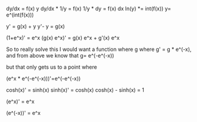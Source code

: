 dy/dx = f(x) y
dy/dx * 1/y =  f(x)
1/y * dy = f(x) dx 
ln(y) *= int(f(x))
y= e^(int(f(x)))


y' = g(x) + y
y'- y = g(x)




(1+e^x)' = e^x 
(g(x) e^x)' = g(x) e^x + g'(x) e^x

So to really solve this I would want a function where g where g' = g * e^(-x), and from above we know that g= e^(-e^(-x))

but that only gets us to a point where 

(e^x * e^(-e^(-x)))'=e^(-e^(-x))




cosh(x)' = sinh(x)
sinh(x)' = cosh(x)
cosh(x) - sinh(x) = 1








(e^x)' = e^x 

(e^(-x))' = e^x 


